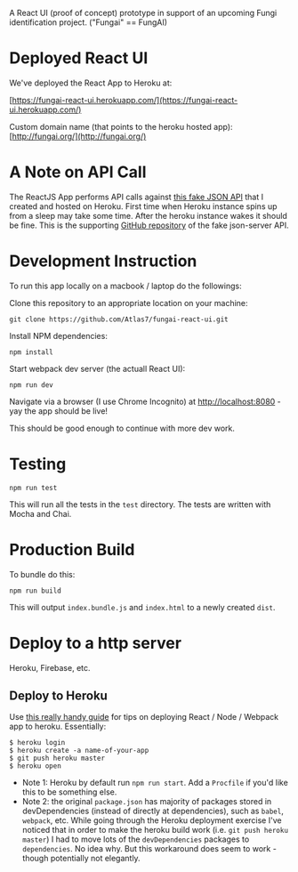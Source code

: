 A React UI (proof of concept) prototype in support of an upcoming Fungi identification project. ("Fungai" == FungAI)

# Deployed React UI

We've deployed the React App to Heroku at:

[https://fungai-react-ui.herokuapp.com/](https://fungai-react-ui.herokuapp.com/)

Custom domain name (that points to the heroku hosted app): [http://fungai.org/](http://fungai.org/)

# A Note on API Call

The ReactJS App performs API calls against [this fake JSON API](https://fungai-json-server-heroku.herokuapp.com/)
that I created and hosted on Heroku. First time when Heroku instance spins up from a sleep may take some time.
After the heroku instance wakes it should be fine. This is the supporting
[GitHub repository](https://github.com/Atlas7/fungai-json-server-heroku) of the fake json-server API.

# Development Instruction

To run this app locally on a macbook / laptop do the followings:

Clone this repository to an appropriate location on your machine:

```
git clone https://github.com/Atlas7/fungai-react-ui.git
```

Install NPM dependencies:

```
npm install
```

Start webpack dev server (the actuall React UI):

```
npm run dev
```

Navigate via a browser (I use Chrome Incognito) at [http://localhost:8080](http://localhost:8080) - yay the app
should be live!

This should be good enough to continue with more dev work.


# Testing

```
npm run test
```

This will run all the tests in the `test` directory. The tests are written with Mocha and Chai.

# Production Build

To bundle do this:

```
npm run build
```

This will output `index.bundle.js` and `index.html` to a newly created `dist`.

# Deploy to a http server

Heroku, Firebase, etc.

## Deploy to Heroku

Use [this really handy guide](https://github.com/alanbsmith/react-node-example) for tips on deploying
React / Node / Webpack app to heroku. Essentially:

```
$ heroku login
$ heroku create -a name-of-your-app
$ git push heroku master
$ heroku open
```

- Note 1: Heroku by default run `npm run start`. Add a `Procfile` if you'd like this to be something else.
- Note 2: the original `package.json` has majority of packages stored in devDependencies (instead of directly at
dependencies), such as `babel`, `webpack`, etc. While going through the Heroku deployment exercise I've noticed
that in order to make the heroku build work (i.e. `git push heroku master`) I had to move lots of the `devDependencies`
packages to `dependencies`. No idea why. But this workaround does seem to work - though potentially not elegantly.

